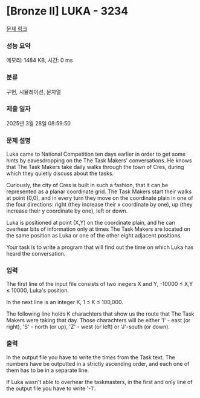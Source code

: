 # [Bronze II] LUKA - 3234 

[문제 링크](https://www.acmicpc.net/problem/3234) 

### 성능 요약

메모리: 1484 KB, 시간: 0 ms

### 분류

구현, 시뮬레이션, 문자열

### 제출 일자

2025년 3월 28일 08:59:50

### 문제 설명

<p>Luka came to National Competition ten days earlier in order to get some hints by eavesdropping on the The Task Makers' conversations. He knows that The Task Makers take daily walks through the town of Cres, during which they quietly discuss about the tasks.</p>

<p>Curiously, the city of Cres is built in such a fashion, that it can be represented as a planar coordinate grid. The Task Makers start their walks at point (0,0), and in every turn they move on the coordinate plain in one of the four directions: right (they increase their x coordinate by one), up (they increase their y coordinate by one), left or down.</p>

<p>Luka is positioned at point (X,Y) on the coordinate plain, and he can overhear bits of information only at times The Task Makers are located on the same position as Luka or one of the other eight adjacent positions.</p>

<p>Your task is to write a program that will find out the time on which Luka has heard the conversation. </p>

### 입력 

 <p>The first line of the input file consists of two inegers X and Y, -10000 ≤ X,Y ≤ 10000, Luka's position.</p>

<p>In the next line is an integer K, 1 ≤ K ≤ 100,000.</p>

<p>The following line holds K charachters that show us the route that The Task Makers were taking that day. Those charachters will be either 'I' - east (or right), 'S' - north (or up), 'Z' - west (or left) or 'J'-south (or down).</p>

### 출력 

 <p>In the output file you have to write the times from the Task text. The numbers have be outputted in a strictly ascending order, and each one of them has to be in a separate line.</p>

<p>If Luka wasn't able to overhear the taskmasters, in the first and only line of the output file you have to write '-1'.</p>

